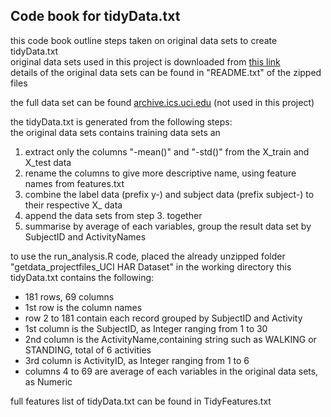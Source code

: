 ## Code book for tidyData.txt

this code book outline steps taken on original data sets to create tidyData.txt\
original data sets used in this project is downloaded from [this link](https://d396qusza40orc.cloudfront.net/getdata%2Fprojectfiles%2FUCI%20HAR%20Dataset.zip)  
details of the original data sets can be found in "README.txt" of the zipped files

the full data set can be found [archive.ics.uci.edu](http://archive.ics.uci.edu/ml/datasets/Human+Activity+Recognition+Using+Smartphones) (not used in this project)

the tidyData.txt is generated from the following steps:  
the original data sets contains training data sets an  
1. extract only the columns "-mean()" and "-std()" from the X_train and X_test data
2. rename the columns to give more descriptive name, using feature names from features.txt
3. combine the label data (prefix y-) and subject data (prefix subject-) to their respective X\_ data
4. append the data sets from step 3. together
5. summarise by average of each variables, group the result data set by SubjectID and ActivityNames 

to use the run_analysis.R code, placed the already unzipped folder "getdata_projectfiles_UCI HAR Dataset" in the working directory
this tidyData.txt contains the following:
- 181 rows, 69 columns
- 1st row is the column names
- row 2 to 181 contain each record grouped by SubjectID and Activity 
- 1st column is the SubjectID, as Integer ranging from 1 to 30 
- 2nd column is the ActivityName,containing string such as WALKING or STANDING, total of 6 activities 
- 3rd column is ActivityID, as Integer ranging from 1 to 6 
- columns 4 to 69 are average of each variables in the original data sets, as Numeric  

full features list of tidyData.txt can be found in TidyFeatures.txt

